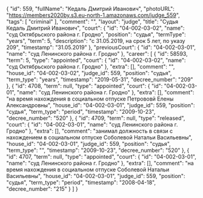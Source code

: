 {
    "id": 559,
    "fullName": "Кедаль Дмитрий Иванович",
    "photoURL": "https://members2020by.s3.eu-north-1.amazonaws.com/judge_559",
    "tags": [
        "criminal"
    ],
    "comment": "",
    "layout": "judge",
    "title": "Судья Кедаль Дмитрий Иванович",
    "court": {
        "id": "04-002-03-02",
        "name": "суд Октябрьского района г. Гродно",
        "position": "судья",
        "termType": "years",
        "term": 5,
        "description": "c 31.05.2019, на срок 5 лет, по указу 209",
        "timestamp": "31.05.2019"
    },
    "previousCourt": {
        "id": "04-002-03-01",
        "name": "суд Ленинского района г. Гродно"
    },
    "career": [
        {
            "id": 58593,
            "term": 5,
            "type": "appointed",
            "court": {
                "id": "04-002-03-02",
                "name": "суд Октябрьского района г. Гродно"
            },
            "extra": [],
            "comment": "",
            "house_id": "04-002-03-02",
            "judge_id": 559,
            "position": "судья",
            "term_type": "years",
            "timestamp": "2019-05-31",
            "decree_number": "209"
        },
        {
            "id": 4708,
            "term": null,
            "type": "appointed",
            "court": {
                "id": "04-002-03-01",
                "name": "суд Ленинского района г. Гродно"
            },
            "extra": [],
            "comment": "на время нахождения в социальном отпуске Петрововй Елены Александровны",
            "house_id": "04-002-03-01",
            "judge_id": 559,
            "position": "судья",
            "term_type": "period",
            "timestamp": "2009-10-23",
            "decree_number": "520"
        },
        {
            "id": 4709,
            "term": null,
            "type": "released",
            "court": {
                "id": "04-002-03-01",
                "name": "суд Ленинского района г. Гродно"
            },
            "extra": [],
            "comment": "занимал должность в связи с нахождением в социальном отпуске Соболевой Натальи Васильевны",
            "house_id": "04-002-03-01",
            "judge_id": 559,
            "position": "судья",
            "term_type": "",
            "timestamp": "2009-10-23",
            "decree_number": "520"
        },
        {
            "id": 4707,
            "term": null,
            "type": "appointed",
            "court": {
                "id": "04-002-03-01",
                "name": "суд Ленинского района г. Гродно"
            },
            "extra": [],
            "comment": "на время нахождения в социальном отпуске Соболевой Натальи Васильевны",
            "house_id": "04-002-03-01",
            "judge_id": 559,
            "position": "судья",
            "term_type": "period",
            "timestamp": "2008-04-18",
            "decree_number": "215"
        }
    ]
}